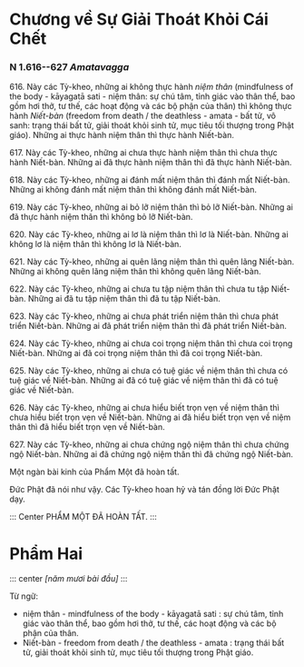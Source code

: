 # Chương về Sự Giải Thoát Khỏi Cái Chết

### N 1.616--627 *Amatavagga*

616\. Này các Tỳ-kheo, những ai không thực hành *niệm thân* (mindfulness of the body - kāyagatā sati - niệm thân: sự chú tâm, tỉnh giác vào thân thể, bao gồm hơi thở, tư thế, các hoạt động và các bộ phận của thân) thì không thực hành *Niết-bàn* (freedom from death / the deathless - amata - bất tử, vô sanh: trạng thái bất tử, giải thoát khỏi sinh tử, mục tiêu tối thượng trong Phật giáo). Những ai thực hành niệm thân thì thực hành Niết-bàn.

<!--pg-->
617\. Này các Tỳ-kheo, những ai chưa thực hành niệm thân thì chưa thực hành Niết-bàn. Những ai đã thực hành niệm thân thì đã thực hành Niết-bàn.

<!--pg-->
618\. Này các Tỳ-kheo, những ai đánh mất niệm thân thì đánh mất Niết-bàn. Những ai không đánh mất niệm thân thì không đánh mất Niết-bàn.

<!--pg-->
619\. Này các Tỳ-kheo, những ai bỏ lỡ niệm thân thì bỏ lỡ Niết-bàn. Những ai đã thực hành niệm thân thì không bỏ lỡ Niết-bàn.

<!--pg-->
620\. Này các Tỳ-kheo, những ai lơ là niệm thân thì lơ là Niết-bàn. Những ai không lơ là niệm thân thì không lơ là Niết-bàn.

<!--pg-->
621\. Này các Tỳ-kheo, những ai quên lãng niệm thân thì quên lãng Niết-bàn. Những ai không quên lãng niệm thân thì không quên lãng Niết-bàn.

<!--pg-->
622\. Này các Tỳ-kheo, những ai chưa tu tập niệm thân thì chưa tu tập Niết-bàn. Những ai đã tu tập niệm thân thì đã tu tập Niết-bàn.

<!--pg-->
623\. Này các Tỳ-kheo, những ai chưa phát triển niệm thân thì chưa phát triển Niết-bàn. Những ai đã phát triển niệm thân thì đã phát triển Niết-bàn.

<!--pg-->
624\. Này các Tỳ-kheo, những ai chưa coi trọng niệm thân thì chưa coi trọng Niết-bàn. Những ai đã coi trọng niệm thân thì đã coi trọng Niết-bàn.

<!--pg-->
625\. Này các Tỳ-kheo, những ai chưa có tuệ giác về niệm thân thì chưa có tuệ giác về Niết-bàn. Những ai đã có tuệ giác về niệm thân thì đã có tuệ giác về Niết-bàn.

<!--pg-->
626\. Này các Tỳ-kheo, những ai chưa hiểu biết trọn vẹn về niệm thân thì chưa hiểu biết trọn vẹn về Niết-bàn. Những ai đã hiểu biết trọn vẹn về niệm thân thì đã hiểu biết trọn vẹn về Niết-bàn.

<!--pg-->
627\. Này các Tỳ-kheo, những ai chưa chứng ngộ niệm thân thì chưa chứng ngộ Niết-bàn. Những ai đã chứng ngộ niệm thân thì đã chứng ngộ Niết-bàn.

<!--pg-->
Một ngàn bài kinh của Phẩm Một đã hoàn tất.

Đức Phật đã nói như vậy. Các Tỳ-kheo hoan hỷ và tán đồng lời Đức Phật dạy.

::: Center
PHẨM MỘT ĐÃ HOÀN TẤT.
:::

# Phẩm Hai

::: center
*[năm mươi bài đầu]*
:::

<!--pg-->
Từ ngữ:
- niệm thân - mindfulness of the body - kāyagatā sati : sự chú tâm, tỉnh giác vào thân thể, bao gồm hơi thở, tư thế, các hoạt động và các bộ phận của thân.
- Niết-bàn - freedom from death / the deathless - amata : trạng thái bất tử, giải thoát khỏi sinh tử, mục tiêu tối thượng trong Phật giáo.